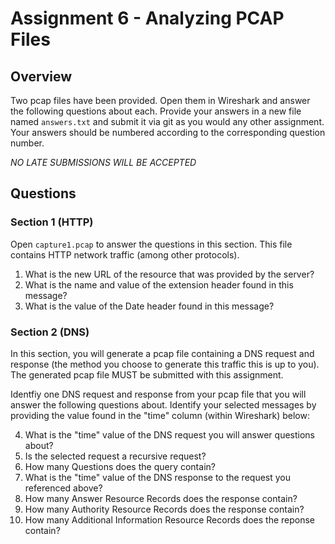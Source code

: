# Assignment 6 - Analyzing PCAP Files

## Overview
Two pcap files have been provided.  Open them in Wireshark and answer the following questions about each.  Provide your answers in a new file named `answers.txt` and submit it via git as you would any other assignment.  Your answers should be numbered according to the corresponding question number.

*NO LATE SUBMISSIONS WILL BE ACCEPTED*

## Questions

### Section 1 (HTTP)
Open `capture1.pcap` to answer the questions in this section. This file contains HTTP network traffic (among other protocols).

1. What is the new URL of the resource that was provided by the server?
2. What is the name and value of the extension header found in this message?
3. What is the value of the Date header found in this message?

### Section 2 (DNS)
In this section, you will generate a pcap file containing a DNS request and response (the method you choose to generate this traffic this is up to you). The generated pcap file MUST be submitted with this assignment.

Identfiy one DNS request and response from your pcap file that you will answer the following questions about. Identify your selected messages by providing the value found in the "time" column (within Wireshark) below:

4. What is the "time" value of the DNS request you will answer questions about?
5. Is the selected request a recursive request?
6. How many Questions does the query contain?
7. What is the "time" value of the DNS response to the request you referenced above?
8. How many Answer Resource Records does the response contain?
9. How many Authority Resource Records does the response contain?
10. How many Additional Information Resource Records does the reponse contain?
